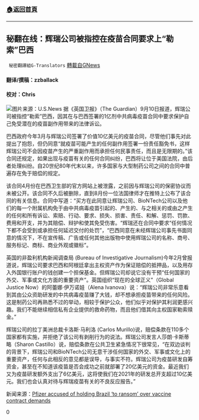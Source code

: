 ###  [:house:返回首頁](https://github.com/ourhimalayas/txt)
---


## 秘翻在线：辉瑞公司被指控在疫苗合同要求上“勒索”巴西
` 秘密翻譯組G-Translators` [轉載自GNews](https://gnews.org/zh-hans/1544073/)

#### 翻译/撰稿：zzballack

#### 校对：Chris
![](https://assets.gnews.org/wp-content/uploads/2021/09/1-2-6.jpg)图片来源：U.S.News
据《英国卫报》（The Guardian）9月10日报道，辉瑞公司被指控“勒索”巴西，因其在与巴西签署的1亿剂中共病毒疫苗合同中要求保护自己免受潜在的疫苗副作用带来的法律诉讼。

巴西政府今年3月与辉瑞公司签署了价值10亿美元的疫苗合同，尽管他们事先对此提出了抱怨，但仍同意“就疫苗可能产生的任何副作用签署一份责任豁免书，这样辉瑞公司不会因疫苗产生的严重副作用而承担任何民事责任，而且是无限期的。”该合同还规定，如果出现与疫苗有关的任何合同纠纷，巴西将让位于美国法院，由后者处理纠纷。自20世纪80年代末以来，许多国家与大型制药公司之间的合同中普遍存在免于赔偿的规定。

该合同4月份在巴西卫生部的官方网站上被泄露，之前因与辉瑞公司的保密协议而未被公开。该合同不久后被删除，直到8月份一位法国律师才在推特上公布了该合同的有关信息。合同中写道：“买方在此同意让辉瑞公司、BioNTech公司以及他们的每一个附属机构免于由中共病毒疫苗引起的、产生的、与之相关的或由之产生的任何和所有诉讼、索赔、行动、要求、损失、损害、责任、和解、惩罚、罚款、费用和开支，并为其赔偿、辩护和使其免受伤害。“辉瑞还在合同中要求“任何情况下都不会受到或承担任何延迟交付的处罚”，“巴西同意在未经辉瑞公司事先书面同意的情况下，不在宣传稿、广告或任何其他出版物中使用辉瑞公司的名称、商号、服务标记、商标、商业外观或徽标”。

英国的非盈利机构新闻调查局 (Bureau of Investigative Journalism)今年2月曾报道说，辉瑞公司要求巴西和阿根廷拿出主权资产作为保证赔偿的抵押品，以及用存入外国银行账户的钱创建一个担保基金。但辉瑞公司却说它没有干预“任何国家的外交、军事或文化方面的重要资产”。英国组织“现在的全球正义”（Global Justice Now）的阿蕾娜·伊万诺娃（Alena Ivanova）说：“辉瑞公司非常乐意看到其由公众资助研发的中共病毒疫苗赚了大钱，却不想承担疫苗带来的任何风险。这是制药公司再熟悉不过的举动，相较于保护公众，他们似乎对保护其利润更感兴趣。我们不能继续相信私有企业提供的救命药物，而且他们借其向主权国家勒索赎金。”

辉瑞公司的拉丁美洲总裁卡洛斯·马利洛 (Carlos Murillo)说，赔偿条款在110多个国家都有实施，并拒绝了该公司有剥削行为的说法。辉瑞公司发言人莎朗·卡斯蒂略（Sharon Castillo）说，赔偿条款在公共卫生紧急情况下很常见，“在双边谈判的背景下，辉瑞公司和BioNTech公司无意干涉任何国家的外交、军事或文化上的重要资产，任何与此相反的意见都是误导，与事实不符。辉瑞公司为疫苗研发自筹资金，甚至在不知道该疫苗是否会成功之前就部署了20亿美元的资金。最近我们又为疫苗研发额外支出了6亿美元，这将使我们在2021年的研发总开支超过10亿美元。我们也会认真对待与辉瑞疫苗有关的不良反应报告。”

新闻来源：[Pfizer accused of holding Brazil ‘to ransom’ over vaccine contract demands](https://www.theguardian.com/global-development/2021/sep/10/pfizer-accused-of-holding-brazil-to-ransom-over-vaccine-contract-demands)

0

